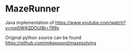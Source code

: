 # MazeRunner
Java implementation of https://www.youtube.com/watch?v=rop0W4QDOUI&t=799s

Original python source can be found https://github.com/mikepound/mazesolving
